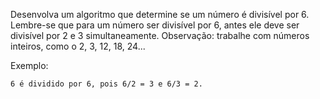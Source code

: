 Desenvolva um algoritmo que determine se um número é divisível por 6. Lembre-se que para um número
ser divisível por 6, antes ele deve ser divisível por 2 e 3 simultaneamente.
Observação: trabalhe com números inteiros, como o 2, 3, 12, 18, 24...

Exemplo:

~~~
6 é dividido por 6, pois 6/2 = 3 e 6/3 = 2.
~~~
